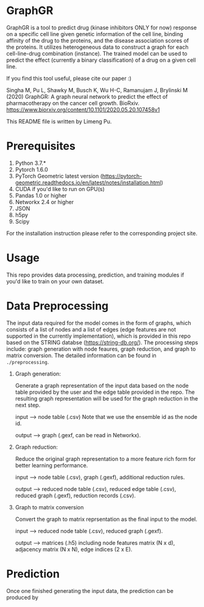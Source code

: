# GraphGR

GraphGR is a tool to predict drug (kinase inhibitors ONLY for now) response on a specific cell line given genetic information of the cell line, binding affinity of the drug to the proteins, and the disease association scores of the proteins. It utilizes heterogeneous data to construct a graph for each cell-line-drug combination (instance). The trained model can be used to predict the effect (currently a binary classification) of a drug on a given cell line.

If you find this tool useful, please cite our paper :)

Singha M, Pu L, Shawky M, Busch K, Wu H-C, Ramanujam J, Brylinski M (2020) GraphGR: A graph neural network to predict the effect of pharmacotherapy on the cancer cell growth. BioRxiv. https://www.biorxiv.org/content/10.1101/2020.05.20.107458v1

This README file is written by Limeng Pu.

# Prerequisites

1. Python 3.7.*
2. Pytorch 1.6.0
3. PyTorch Geometric latest version (https://pytorch-geometric.readthedocs.io/en/latest/notes/installation.html)
4. CUDA if you'd like to run on GPU(s)
5. Pandas 1.0 or higher
6. Networkx 2.4 or higher
7. JSON
8. h5py
9. Scipy

For the installation instruction please refer to the corresponding project site.

# Usage

This repo provides data processing, prediction, and training modules if you'd like to train on your own dataset. 

# Data Preprocessing

The input data required for the model comes in the form of graphs, which consists of a list of nodes and a list of edges (edge features are not supported in the currently implementation), which is provided in this repo based on the STRING databse (https://string-db.org/). The processing steps include: graph generation with node feaures, graph reduction, and graph to matrix conversion. The detailed information can be found in `./preprocessing`.

1. Graph generation: 

    Generate a graph representation of the input data based on the node table provided by the user and the edge table provided in the repo. The resulting graph representation will be used for the graph reduction in the next step.

    input --> node table (.csv) Note that we use the ensemble id as the node id.
    
    output --> graph (.gexf, can be read in Networkx).

2. Graph reduction:

    Reduce the original graph representation to a more feature rich form for better learning performance.

    input --> node table (.csv), graph (.gexf), additional reduction rules.

    output --> reduced node table (.csv), reduced edge table (.csv), reduced graph (.gexf), reduction records (.csv).

3. Graph to matrix conversion

    Convert the graph to matrix reprsentation as the final input to the model.

    input --> reduced node table (.csv), reduced graph (.gexf).

    output --> matrices (.h5) including node features matrix (N x d), adjacency matrix (N x N), edge indices (2 x E).

# Prediction

Once one finished generating the input data, the prediction can be produced by 
